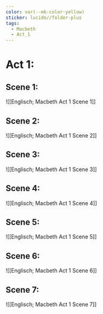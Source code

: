 ```yaml
---
color: var(--mk-color-yellow)
sticker: lucide//folder-plus
tags:
  - Macbeth
  - Act_1
---
```

# Act 1:
## Scene 1:
![[Englisch; Macbeth Act 1 Scene 1]]

## Scene 2:
![[Englisch; Macbeth Act 1 Scene 2]]

## Scene 3:
![[Englisch; Macbeth Act 1 Scene 3]]

## Scene 4:
![[Englisch; Macbeth Act 1 Scene 4]]

## Scene 5:
![[Englisch; Macbeth Act 1 Scene 5]]

## Scene 6:
![[Englisch; Macbeth Act 1 Scene 6]]

## Scene 7:
![[Englisch; Macbeth Act 1 Scene 7]]
